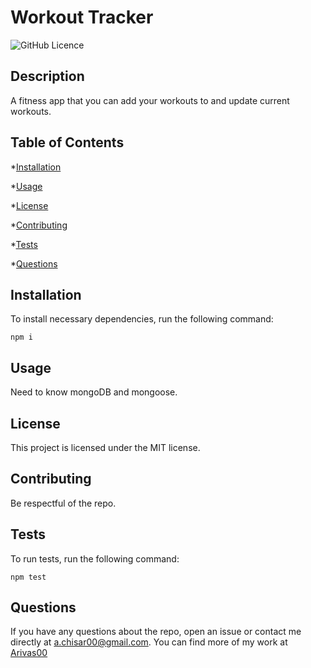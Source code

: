 # Workout Tracker
![GitHub Licence](https://img.shields.io/badge/License-MIT-yellow.svg)

## Description

A fitness app that you can add your workouts to and update current workouts.

## Table of Contents

*[Installation](#installation)

*[Usage](#usage)

*[License](#license)

*[Contributing](#contributing)

*[Tests](#tests)

*[Questions](#questions)

## Installation

To install necessary dependencies, run the following command:

```
npm i
```

## Usage

Need to know mongoDB and mongoose.

## License

This project is licensed under the MIT license.

## Contributing

Be respectful of the repo.

## Tests

To run tests, run the following command:

```
npm test
```

## Questions

If you have any questions about the repo, open an issue or contact me directly at <a.chisar00@gmail.com>. You can find more of my work at [Arivas00](https://github.com/Arivas00)
